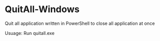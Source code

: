 # QuitAll-Windows
Quit all application written in PowerShell to close all application at once

Usuage:
Run quitall.exe
